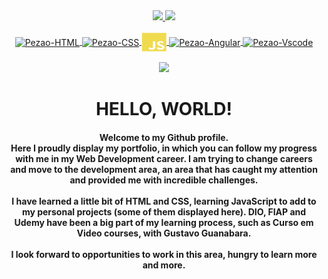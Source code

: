 <div align="center" id="hud">
  <a href="https://github.com/PezaoUp">
  <img height="180em" src="https://github-readme-stats.vercel.app/api?username=PezaoUp&show_icons=true&theme=dark&include_all_commits=true&count_private=true"/>
  <img height="180em" src="https://github-readme-stats.vercel.app/api/top-langs/?username=PezaoUp&layout=compact&langs_count=7&theme=dark"/>
</div>
<br>
<div align="center" id="tech">
<img align="center" alt="Pezao-HTML" height="30" width="40" src="https://cdn.jsdelivr.net/gh/devicons/devicon/icons/html5/html5-plain.svg">
<img align="center" alt="Pezao-CSS" height="30" width="40" src="https://cdn.jsdelivr.net/gh/devicons/devicon/icons/css3/css3-plain.svg">
<img align="center" alt="Pezao-Js" height="30" width="40" src="https://raw.githubusercontent.com/devicons/devicon/master/icons/javascript/javascript-plain.svg">
<img align="center" alt="Pezao-Angular" height="30" width="40" src="https://cdn.jsdelivr.net/gh/devicons/devicon/icons/angularjs/angularjs-plain.svg">
<img align="center" alt="Pezao-Vscode" height="30" width="40" src="https://cdn.jsdelivr.net/gh/devicons/devicon/icons/vscode/vscode-original.svg"/>
</div>
<br>
<div align="center" id="social">
  <a href="https://www.linkedin.com/in/higor-da-silva/" target="_blank"><img src="https://img.shields.io/badge/-LinkedIn-%230077B5?style=for-the-badge&logo=linkedin&logoColor=white" target="_blank"></a> 
</div>

<div align="center">
<h1>HELLO, WORLD!</h1>
<h4>Welcome to my Github profile. <br>Here I proudly display my portfolio, in which you can follow my progress with me in my Web Development career. I am trying to change careers and move to the development area, an area that has caught my attention and provided me with incredible challenges. <br><br> I have learned a little bit of HTML and CSS, learning JavaScript to add to my personal projects (some of them displayed here). DIO, FIAP and Udemy have been a big part of my learning process, such as Curso em Video courses, with Gustavo Guanabara. 
<br><br>
I look forward to opportunities to work in this area, hungry to learn more and more.</h4>
</div>
<!--
**PezaoUp/PezaoUp** is a ✨ _special_ ✨ repository because its `README.md` (this file) appears on your GitHub profile.

Here are some ideas to get you started:

- 🔭 I’m currently working on ...
- 🌱 I’m currently learning ...
- 👯 I’m looking to collaborate on ...
- 🤔 I’m looking for help with ...
- 💬 Ask me about ...
- 📫 How to reach me: ...
- 😄 Pronouns: ...
- ⚡ Fun fact: ...
-->
